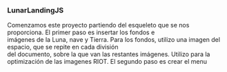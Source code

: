 ### LunarLandingJS
Comenzamos este proyecto partiendo del esqueleto que se nos proporciona. El primer paso es insertar los fondos e  
imágenes de la Luna, nave y Tierra. Para los fondos, utilizo una imagen del espacio, que se repite en cada división  
del documento, sobre la que van las restantes imágenes. Utilizo para la optimización de las imagenes RIOT.
El segundo paso es crear el menu
